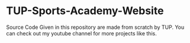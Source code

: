 # TUP-Sports-Academy-Website

Source Code Given in this repository are made from scratch by TUP. You can check out my youtube channel for more projects like this.
